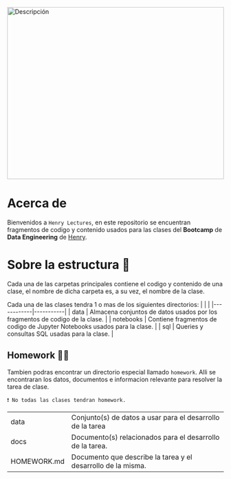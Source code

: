 <img src="https://coursereport-s3-production.global.ssl.fastly.net/uploads/school/logo/1185/original/HENRY_logo.jpg" alt="Descripción" width="100%" height="400"/>


# Acerca de
Bienvenidos a `Henry Lectures`, en este repositorio se encuentran fragmentos de codigo y contenido usados para las clases del **Bootcamp** de **Data Engineering** de [Henry](https://www.soyhenry.com/).

# Sobre la estructura 📂
Cada una de las carpetas principales contiene el codigo y contenido de una clase, el nombre de dicha carpeta es, a su vez, el nombre de la clase. 

Cada una de las clases tendra 1 o mas de los siguientes directorios:
|            |           |
|------------|-----------|
| data       | Almacena conjuntos de datos usados por los fragmentos de codigo de la clase. |
| notebooks  | Contiene fragmentos de codigo de Jupyter Notebooks usados para la clase. |
| sql        | Queries y consultas SQL usadas para la clase. |

## Homework ✍🏻
Tambien podras encontrar un directorio especial llamado `homework`. Alli se encontraran los datos, documentos e informacion relevante para resolver la tarea de clase. 
``` text
❗ No todas las clases tendran homework.
```
|      |             |
|------|-------------|
| data | Conjunto(s) de datos a usar para el desarrollo de la tarea |
| docs | Documento(s) relacionados para el desarrollo de la tarea. |
| HOMEWORK.md | Documento que describe la tarea y el desarrollo de la misma. |

